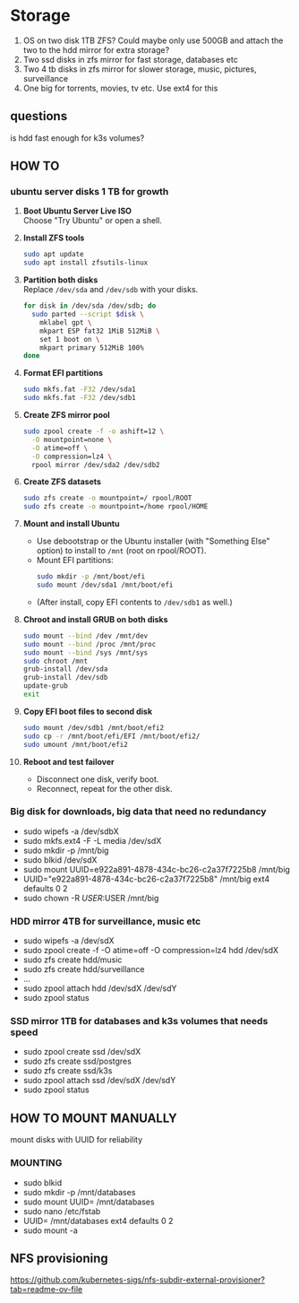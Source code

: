 # Storage

1. OS on two disk 1TB ZFS? Could maybe only use 500GB and attach the two to the hdd mirror for extra storage?
2. Two ssd disks in zfs mirror for fast storage, databases etc
3. Two 4 tb disks in zfs mirror for slower storage, music, pictures, surveillance
4. One big for torrents, movies, tv etc. Use ext4 for this

## questions
is hdd fast enough for k3s volumes?

## HOW TO

### ubuntu server disks 1 TB for growth 

1. **Boot Ubuntu Server Live ISO**  
   Choose "Try Ubuntu" or open a shell.

2. **Install ZFS tools**
   ```bash
   sudo apt update
   sudo apt install zfsutils-linux
   ```

3. **Partition both disks**  
   Replace `/dev/sda` and `/dev/sdb` with your disks.
   ```bash
   for disk in /dev/sda /dev/sdb; do
     sudo parted --script $disk \
       mklabel gpt \
       mkpart ESP fat32 1MiB 512MiB \
       set 1 boot on \
       mkpart primary 512MiB 100%
   done
   ```

4. **Format EFI partitions**
   ```bash
   sudo mkfs.fat -F32 /dev/sda1
   sudo mkfs.fat -F32 /dev/sdb1
   ```

5. **Create ZFS mirror pool**
   ```bash
   sudo zpool create -f -o ashift=12 \
     -O mountpoint=none \
     -O atime=off \
     -O compression=lz4 \
     rpool mirror /dev/sda2 /dev/sdb2
   ```

6. **Create ZFS datasets**
   ```bash
   sudo zfs create -o mountpoint=/ rpool/ROOT
   sudo zfs create -o mountpoint=/home rpool/HOME
   ```

7. **Mount and install Ubuntu**
   - Use debootstrap or the Ubuntu installer (with "Something Else" option) to install to `/mnt` (root on rpool/ROOT).
   - Mount EFI partitions:
     ```bash
     sudo mkdir -p /mnt/boot/efi
     sudo mount /dev/sda1 /mnt/boot/efi
     ```
   - (After install, copy EFI contents to `/dev/sdb1` as well.)

8. **Chroot and install GRUB on both disks**
   ```bash
   sudo mount --bind /dev /mnt/dev
   sudo mount --bind /proc /mnt/proc
   sudo mount --bind /sys /mnt/sys
   sudo chroot /mnt
   grub-install /dev/sda
   grub-install /dev/sdb
   update-grub
   exit
   ```

9. **Copy EFI boot files to second disk**
   ```bash
   sudo mount /dev/sdb1 /mnt/boot/efi2
   sudo cp -r /mnt/boot/efi/EFI /mnt/boot/efi2/
   sudo umount /mnt/boot/efi2
   ```

10. **Reboot and test failover**
    - Disconnect one disk, verify boot.
    - Reconnect, repeat for the other disk.


### Big disk for downloads, big data that need no redundancy
* sudo wipefs -a /dev/sdbX
* sudo mkfs.ext4 -F -L media /dev/sdX
* sudo mkdir -p /mnt/big
* sudo blkid /dev/sdX
* sudo mount UUID=e922a891-4878-434c-bc26-c2a37f7225b8 /mnt/big
* UUID="e922a891-4878-434c-bc26-c2a37f7225b8"  /mnt/big ext4  defaults  0  2
* sudo chown -R $USER:$USER /mnt/big


### HDD mirror 4TB for surveillance, music etc
* sudo wipefs -a /dev/sdX
* sudo zpool create -f -O atime=off -O compression=lz4 hdd /dev/sdX
* sudo zfs create hdd/music
* sudo zfs create hdd/surveillance
* ...
* sudo zpool attach hdd /dev/sdX /dev/sdY
* sudo zpool status

### SSD mirror 1TB for databases and k3s volumes that needs speed
* sudo zpool create ssd /dev/sdX
* sudo zfs create ssd/postgres
* sudo zfs create ssd/k3s
* sudo zpool attach ssd /dev/sdX /dev/sdY
* sudo zpool status

## HOW TO MOUNT MANUALLY
mount disks with UUID for reliability

### MOUNTING
* sudo blkid
* sudo mkdir -p /mnt/databases
* sudo mount UUID=<your-uuid-here> /mnt/databases
* sudo nano /etc/fstab
* UUID=<your-uuid-here>  /mnt/databases  ext4  defaults  0  2
* sudo mount -a
 

## NFS provisioning
https://github.com/kubernetes-sigs/nfs-subdir-external-provisioner?tab=readme-ov-file